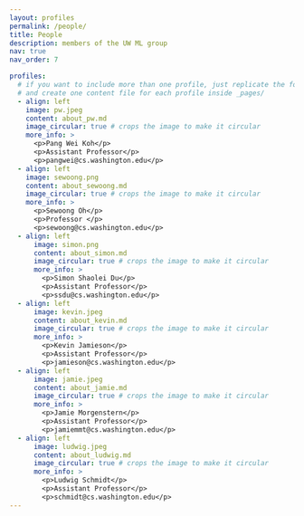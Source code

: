 ```yaml
---
layout: profiles
permalink: /people/
title: People
description: members of the UW ML group
nav: true
nav_order: 7

profiles:
  # if you want to include more than one profile, just replicate the following block
  # and create one content file for each profile inside _pages/
  - align: left
    image: pw.jpeg
    content: about_pw.md
    image_circular: true # crops the image to make it circular
    more_info: >
      <p>Pang Wei Koh</p>
      <p>Assistant Professor</p>
      <p>pangwei@cs.washington.edu</p>
  - align: left
    image: sewoong.png
    content: about_sewoong.md
    image_circular: true # crops the image to make it circular
    more_info: >
      <p>Sewoong Oh</p>
      <p>Professor </p>
      <p>sewoong@cs.washington.edu</p>
  - align: left
      image: simon.png
      content: about_simon.md
      image_circular: true # crops the image to make it circular
      more_info: >
        <p>Simon Shaolei Du</p>
        <p>Assistant Professor</p>
        <p>ssdu@cs.washington.edu</p>
  - align: left
      image: kevin.jpeg
      content: about_kevin.md
      image_circular: true # crops the image to make it circular
      more_info: >
        <p>Kevin Jamieson</p>
        <p>Assistant Professor</p>
        <p>jamieson@cs.washington.edu</p>
  - align: left
      image: jamie.jpeg
      content: about_jamie.md
      image_circular: true # crops the image to make it circular
      more_info: >
        <p>Jamie Morgenstern</p>
        <p>Assistant Professor</p>
        <p>jamiemmt@cs.washington.edu</p>
  - align: left
      image: ludwig.jpeg
      content: about_ludwig.md
      image_circular: true # crops the image to make it circular
      more_info: >
        <p>Ludwig Schmidt</p>
        <p>Assistant Professor</p>
        <p>schmidt@cs.washington.edu</p>
---
```

